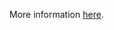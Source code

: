 More information [here](https://docs.prismacloud.io/en/enterprise-edition/policy-reference/openstack-policies/openstack-policy-index/bc-openstack-networking-1.adoc).
